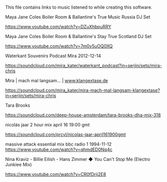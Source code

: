 
This file contains links to music listened to while creating this software.

Maya Jane Coles Boiler Room & Ballantine's True Music Russia DJ Set

https://www.youtube.com/watch?v=DZuXhbpuRRY

Maya Jane Coles Boiler Room & Ballantine's Stay True Scotland DJ Set

https://www.youtube.com/watch?v=7m0v5uOQ0XQ

Waterkant Souvenirs Podcast Mira 2012-12-14

https://soundcloud.com/mira_kater/waterkant_podcast?in=serjin/sets/mira-chris


Mira | mach mal langsam... | www.klangextase.de

https://soundcloud.com/mira_kater/mira-mach-mal-langsam-klangextase?in=serjin/sets/mira-chris


Tara Brooks

https://soundcloud.com/deep-house-amsterdam/tara-brooks-dha-mix-318


nicolás jaar 2 hour mix april 16 19:00 gmt

https://soundcloud.com/prcvl/nicolas-jaar-april161900gmt


massive attack essential mix bbc radio 1 1994-11-12
https://www.youtube.com/watch?v=qhmdED0Nq4c

 
Nina Kraviz - Billie Eilish - Hans Zimmer ◆ You Can't Stop Me (Electro Junkiee Mix)

https://www.youtube.com/watch?v=CR0fDrij2E8
